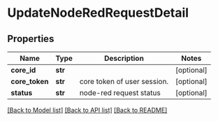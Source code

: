 # UpdateNodeRedRequestDetail

## Properties
Name | Type | Description | Notes
------------ | ------------- | ------------- | -------------
**core_id** | **str** |  | [optional] 
**core_token** | **str** | core token of user session. | [optional] 
**status** | **str** | node-red request status | [optional] 

[[Back to Model list]](../README.md#documentation-for-models) [[Back to API list]](../README.md#documentation-for-api-endpoints) [[Back to README]](../README.md)



